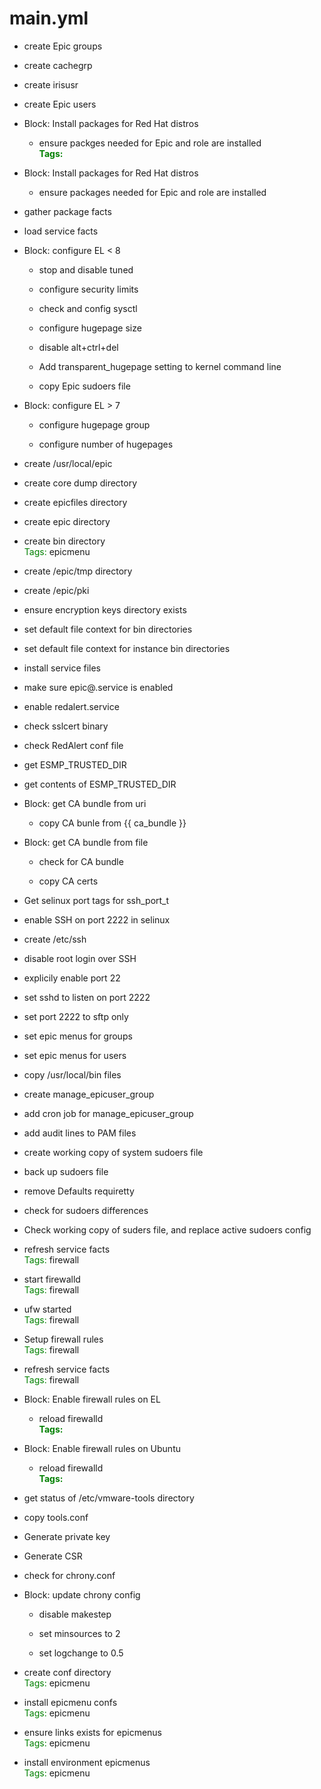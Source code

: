 



# main.yml


* create Epic groups

* create cachegrp

* create irisusr

* create Epic users

* Block: Install packages for Red Hat distros

    * ensure packges needed for Epic and role are installed  
**<font color="green">Tags: </font>**

* Block: Install packages for Red Hat distros

    * ensure packages needed for Epic and role are installed

* gather package facts

* load service facts

* Block: configure EL < 8

    * stop and disable tuned

    * configure security limits

    * check and config sysctl

    * configure hugepage size

    * disable alt+ctrl+del

    * Add transparent_hugepage setting to kernel command line

    * copy Epic sudoers file

* Block: configure EL > 7

    * configure hugepage group

    * configure number of hugepages

* create /usr/local/epic

* create core dump directory

* create epicfiles directory

* create epic directory

* create bin directory  
<font color="green">Tags: </font>epicmenu

* create /epic/tmp directory

* create /epic/pki

* ensure encryption keys directory exists

* set default file context for bin directories

* set default file context for instance bin directories

* install service files

* make sure epic@.service is enabled

* enable redalert.service

* check sslcert binary

* check RedAlert conf file

* get ESMP_TRUSTED_DIR

* get contents of ESMP_TRUSTED_DIR

* Block: get CA bundle from uri

    * copy CA bunle from {{ ca_bundle }}

* Block: get CA bundle from file

    * check for CA bundle

    * copy CA certs

* Get selinux port tags for ssh_port_t

* enable SSH on port 2222 in selinux

* create /etc/ssh

* disable root login over SSH

* explicily enable port 22

* set sshd to listen on port 2222

* set port 2222 to sftp only

* set epic menus for groups

* set epic menus for users

* copy /usr/local/bin files

* create manage_epicuser_group

* add cron job for manage_epicuser_group

* add audit lines to PAM files

* create working copy of system sudoers file

* back up sudoers file

* remove Defaults requiretty

* check for sudoers differences

* Check working copy of suders file, and replace active sudoers config

* refresh service facts  
<font color="green">Tags: </font>firewall

* start firewalld  
<font color="green">Tags: </font>firewall

* ufw started  
<font color="green">Tags: </font>firewall

* Setup firewall rules  
<font color="green">Tags: </font>firewall

* refresh service facts  
<font color="green">Tags: </font>firewall

* Block: Enable firewall rules on EL

    * reload firewalld  
**<font color="green">Tags: </font>**

* Block: Enable firewall rules on Ubuntu

    * reload firewalld  
**<font color="green">Tags: </font>**

* get status of /etc/vmware-tools directory

* copy tools.conf

* Generate private key

* Generate CSR

* check for chrony.conf

* Block: update chrony config

    * disable makestep

    * set minsources to 2

    * set logchange to 0.5

* create conf directory  
<font color="green">Tags: </font>epicmenu

* install epicmenu confs  
<font color="green">Tags: </font>epicmenu

* ensure links exists for epicmenus  
<font color="green">Tags: </font>epicmenu

* install environment epicmenus  
<font color="green">Tags: </font>epicmenu